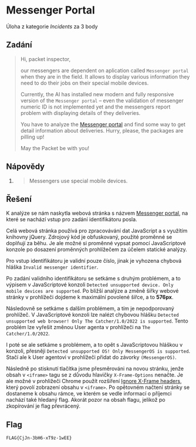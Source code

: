 # Messenger Portal
Úloha z kategorie *Incidents* za 3 body

## Zadání

> Hi, packet inspector,
>
> our messengers are dependent on aplication called `Messenger portal` when they are in the field. It allows to display various information they need to do their jobs on their special mobile devices.
>
> Currently, the AI has installed new modern and fully responsive version of the `Messenger portal` – even the validation of messenger numeric ID is not implemented yet and the messengers report problem with displaying details of they deliveries.
>
> You have to analyze the [Messenger portal](http://messenger-portal.mysterious-delivery.thecatch.cz/) and find some way to get detail information about deliveries. Hurry, please, the packages are pilling up!
>
> May the Packet be with you!

## Nápovědy

1) > Messengers use special mobile devices.

## Řešení

K analýze se nám naskytla webová stránka s názvem [Messenger portal](http://messenger-portal.mysterious-delivery.thecatch.cz/), na které se nachází vstup pro zadání identifikátoru posla.

Celá webová stránka používá pro zpracovávání dat JavaScript a s využítím knihovny jQuery. Zdrojový kód je obfuskovaný, použité proměnné se doplňují za běhu. Je ale možné si proměnné vypsat pomocí JavaScriptové konzole po dosazení proměnných prohlížečem za účelem statické analýzy.

Pro vstup identifikátoru je validní pouze číslo, jinak je vyhozena chybová hláška `Invalid messenger identifier`.

Po zadání validního identifikátoru se setkáme s druhým problémem, a to výpisem v JavaScriptové konzoli `Detected unsupported device. Only mobile devices are supported`. Po bližší analýze a změně šířky webové stránky v prohlížeči dojdeme k maximální povolené šířce, a to **576px**.

Následovně se setkáme s dalším problémem, a tím je nepodporovaný prohlížeč. V JavaScriptové konzoli lze nalézt chybovou hlášku `Detected unsupported web browser! Only The Catcher/1.0/2022 is supported`. Tento problém lze vyřešit změnou User agenta v prohlížeči na `The Catcher/1.0/2022`.

I poté se ale setkáme s problémem, a to opět s JavaScriptovou hláškou v konzoli, přesněji `Detected unsupported OS! Only MessengerOS is supported`. Stačí ale k User agentovi v prohlížeči přidat do závorky `(MessengerOS)`. 

Následně po stisknutí tlačítka jsme přesměrováni na novou stránku, jenže obsah v `<iframe>` tagu se z důvodu hlavičky `X-Frame-Options` nenačte. Je ale možné v prohližeči Chrome použít rozšíření [Ignore X-Frame headers](https://chrome.google.com/webstore/detail/ignore-x-frame-headers/gleekbfjekiniecknbkamfmkohkpodhe), který povolí zobrazení obsahu v `<iframe>`. Po opětovném načtení stránky se dostaneme k obsahu rámce, ve kterém se vedle informací o příjemci nachází také hledaný flag. Akorát pozor na obsah flagu, jelikož po zkopírování je flag převrácený.

## Flag
`FLAG{CjJn-3bH6-xT9z-1wEE}`